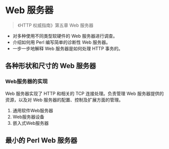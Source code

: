 # Web 服务器

> 《HTTP 权威指南》第五章 Web 服务器

- 对多种使用不同类型软硬件的 Web 服务器进行调查。
- 介绍如何用 Perl 编写简单的诊断性 Web 服务器。
- 一步一步地解释 Web 服务器是如何处理 HTTP 事务的。

## 各种形状和尺寸的 Web 服务器

### Web服务器的实现

Web 服务器实现了 HTTP 和相关的 TCP 连接处理。负责管理 Web 服务器提供的资源，以及对 Web 服务器的配置、控制及扩展方面的管理。

1. 通用软件Web服务器
2. Web服务器设备
3. 嵌入式Web服务器

## 最小的 Perl Web 服务器


